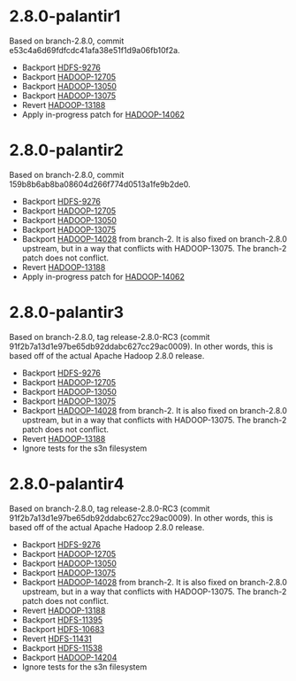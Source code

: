 # 2.8.0-palantir1

Based on branch-2.8.0, commit e53c4a6d69fdfcdc41afa38e51f1d9a06fb10f2a.

* Backport [HDFS-9276](https://issues.apache.org/jira/browse/HDFS-9276)
* Backport [HADOOP-12705](https://issues.apache.org/jira/browse/HADOOP-12705)
* Backport [HADOOP-13050](https://issues.apache.org/jira/browse/HADOOP-13050)
* Backport [HADOOP-13075](https://issues.apache.org/jira/browse/HADOOP-13075)
* Revert [HADOOP-13188](https://issues.apache.org/jira/browse/HADOOP-13188)
* Apply in-progress patch for [HADOOP-14062](https://issues.apache.org/jira/browse/HADOOP-14062)

# 2.8.0-palantir2

Based on branch-2.8.0, commit 159b8b6ab8ba08604d266f774d0513a1fe9b2de0.

* Backport [HDFS-9276](https://issues.apache.org/jira/browse/HDFS-9276)
* Backport [HADOOP-12705](https://issues.apache.org/jira/browse/HADOOP-12705)
* Backport [HADOOP-13050](https://issues.apache.org/jira/browse/HADOOP-13050)
* Backport [HADOOP-13075](https://issues.apache.org/jira/browse/HADOOP-13075)
* Backport [HADOOP-14028](https://issues.apache.org/jira/browse/HADOOP-14028) from branch-2.
  It is also fixed on branch-2.8.0 upstream, but in a way that conflicts with HADOOP-13075.
  The branch-2 patch does not conflict.
* Revert [HADOOP-13188](https://issues.apache.org/jira/browse/HADOOP-13188)
* Apply in-progress patch for [HADOOP-14062](https://issues.apache.org/jira/browse/HADOOP-14062)

# 2.8.0-palantir3

Based on branch-2.8.0, tag release-2.8.0-RC3 (commit 91f2b7a13d1e97be65db92ddabc627cc29ac0009).
In other words, this is based off of the actual Apache Hadoop 2.8.0 release.

* Backport [HDFS-9276](https://issues.apache.org/jira/browse/HDFS-9276)
* Backport [HADOOP-12705](https://issues.apache.org/jira/browse/HADOOP-12705)
* Backport [HADOOP-13050](https://issues.apache.org/jira/browse/HADOOP-13050)
* Backport [HADOOP-13075](https://issues.apache.org/jira/browse/HADOOP-13075)
* Backport [HADOOP-14028](https://issues.apache.org/jira/browse/HADOOP-14028) from branch-2.
  It is also fixed on branch-2.8.0 upstream, but in a way that conflicts with HADOOP-13075.
  The branch-2 patch does not conflict.
* Revert [HADOOP-13188](https://issues.apache.org/jira/browse/HADOOP-13188)
* Ignore tests for the s3n filesystem

# 2.8.0-palantir4

Based on branch-2.8.0, tag release-2.8.0-RC3 (commit 91f2b7a13d1e97be65db92ddabc627cc29ac0009).
In other words, this is based off of the actual Apache Hadoop 2.8.0 release.

* Backport [HDFS-9276](https://issues.apache.org/jira/browse/HDFS-9276)
* Backport [HADOOP-12705](https://issues.apache.org/jira/browse/HADOOP-12705)
* Backport [HADOOP-13050](https://issues.apache.org/jira/browse/HADOOP-13050)
* Backport [HADOOP-13075](https://issues.apache.org/jira/browse/HADOOP-13075)
* Backport [HADOOP-14028](https://issues.apache.org/jira/browse/HADOOP-14028) from branch-2.
  It is also fixed on branch-2.8.0 upstream, but in a way that conflicts with HADOOP-13075.
  The branch-2 patch does not conflict.
* Revert [HADOOP-13188](https://issues.apache.org/jira/browse/HADOOP-13188)
* Backport [HDFS-11395](https://issues.apache.org/jira/browse/HDFS-11395)
* Backport [HDFS-10683](https://issues.apache.org/jira/browse/HDFS-10683)
* Revert [HDFS-11431](https://issues.apache.org/jira/browse/HDFS-11431)
* Backport [HDFS-11538](https://issues.apache.org/jira/browse/HDFS-11538)
* Backport [HADOOP-14204](https://issues.apache.org/jira/browse/HADOOP-14204)
* Ignore tests for the s3n filesystem
